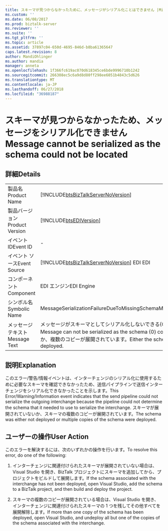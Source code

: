 ```yaml
---
title: スキーマが見つからなかったために、メッセージがシリアル化ことはできません |Microsoft Docs
ms.custom: ''
ms.date: 06/08/2017
ms.prod: biztalk-server
ms.reviewer: ''
ms.suite: ''
ms.tgt_pltfrm: ''
ms.topic: article
ms.assetid: 37897c04-650d-4695-846d-b8ba61365647
caps.latest.revision: 8
author: MandiOhlinger
ms.author: mandia
manager: anneta
ms.openlocfilehash: 1f366fc619ac070d618345ce6bde9996710b1242
ms.sourcegitcommit: 266308ec5c6a9d8d80ff298ee6051b4843c5d626
ms.translationtype: MT
ms.contentlocale: ja-JP
ms.lasthandoff: 06/27/2018
ms.locfileid: "36988187"
---
```

# <a name="message-cannot-be-serialized-as-the-schema-could-not-be-located"></a><span data-ttu-id="c2d58-102">スキーマが見つからなかったため、メッセージをシリアル化できません</span><span class="sxs-lookup"><span data-stu-id="c2d58-102">Message cannot be serialized as the schema could not be located</span></span>
## <a name="details"></a><span data-ttu-id="c2d58-103">詳細</span><span class="sxs-lookup"><span data-stu-id="c2d58-103">Details</span></span>  
  
|                 |                                                                                                                                          |
|-----------------|------------------------------------------------------------------------------------------------------------------------------------------|
|  <span data-ttu-id="c2d58-104">製品名</span><span class="sxs-lookup"><span data-stu-id="c2d58-104">Product Name</span></span>   |                            [!INCLUDE[btsBizTalkServerNoVersion](../includes/btsbiztalkservernoversion-md.md)]                            |
| <span data-ttu-id="c2d58-105">製品バージョン</span><span class="sxs-lookup"><span data-stu-id="c2d58-105">Product Version</span></span> |                                        [!INCLUDE[btsEDIVersion](../includes/btsediversion-md.md)]                                        |
|    <span data-ttu-id="c2d58-106">イベント ID</span><span class="sxs-lookup"><span data-stu-id="c2d58-106">Event ID</span></span>     |                                                                    -                                                                     |
|  <span data-ttu-id="c2d58-107">イベント ソース</span><span class="sxs-lookup"><span data-stu-id="c2d58-107">Event Source</span></span>   |                          [!INCLUDE[btsBizTalkServerNoVersion](../includes/btsbiztalkservernoversion-md.md)]<span data-ttu-id="c2d58-108"> EDI</span><span class="sxs-lookup"><span data-stu-id="c2d58-108"> EDI</span></span>                          |
|    <span data-ttu-id="c2d58-109">コンポーネント</span><span class="sxs-lookup"><span data-stu-id="c2d58-109">Component</span></span>    |                                                                <span data-ttu-id="c2d58-110">EDI エンジン</span><span class="sxs-lookup"><span data-stu-id="c2d58-110">EDI Engine</span></span>                                                                |
|  <span data-ttu-id="c2d58-111">シンボル名</span><span class="sxs-lookup"><span data-stu-id="c2d58-111">Symbolic Name</span></span>  |                                              <span data-ttu-id="c2d58-112">MessageSerializationFailureDueToMissingSchema</span><span class="sxs-lookup"><span data-stu-id="c2d58-112">MessageSerializationFailureDueToMissingSchema</span></span>                                               |
|  <span data-ttu-id="c2d58-113">メッセージ テキスト</span><span class="sxs-lookup"><span data-stu-id="c2d58-113">Message Text</span></span>   | <span data-ttu-id="c2d58-114">メッセージがスキーマとしてシリアル化しないできる{0}配置されていることができませんでした。</span><span class="sxs-lookup"><span data-stu-id="c2d58-114">Message can not be serialized as the schema {0} could not be located.</span></span> <span data-ttu-id="c2d58-115">スキーマが展開されていないか、複数のコピーが展開されています。</span><span class="sxs-lookup"><span data-stu-id="c2d58-115">Either the schema is not deployed or multiple copies are deployed.</span></span> |
  
## <a name="explanation"></a><span data-ttu-id="c2d58-116">説明</span><span class="sxs-lookup"><span data-stu-id="c2d58-116">Explanation</span></span>  
 <span data-ttu-id="c2d58-117">このエラー/警告/情報イベントは、インターチェンジのシリアル化に使用するために必要なスキーマを確認できなかったため、送信パイプラインで送信インターチェンジをシリアル化できなかったことを示します。</span><span class="sxs-lookup"><span data-stu-id="c2d58-117">This Error/Warning/Information event indicates that the send pipeline could not serialize the outgoing interchange because the pipeline could not determine the schema that it needed to use to serialize the interchange.</span></span> <span data-ttu-id="c2d58-118">スキーマが展開されていないか、スキーマの複数のコピーが展開されています。</span><span class="sxs-lookup"><span data-stu-id="c2d58-118">The schema was either not deployed or multiple copies of the schema were deployed.</span></span>  
  
## <a name="user-action"></a><span data-ttu-id="c2d58-119">ユーザーの操作</span><span class="sxs-lookup"><span data-stu-id="c2d58-119">User Action</span></span>  
 <span data-ttu-id="c2d58-120">このエラーを解決するには、次のいずれかの操作を行います。</span><span class="sxs-lookup"><span data-stu-id="c2d58-120">To resolve this error, do one of the following:</span></span>  
  
1.  <span data-ttu-id="c2d58-121">インターチェンジに関連付けられたスキーマが展開されていない場合は、Visual Studio を開き、BizTalk プロジェクトにスキーマを追加してから、プロジェクトをビルドして展開します。</span><span class="sxs-lookup"><span data-stu-id="c2d58-121">If the schema associated with the interchange has not been deployed, open Visual Studio, add the schema to a BizTalk project, and then build and deploy the project.</span></span>  
  
2.  <span data-ttu-id="c2d58-122">スキーマの複数のコピーが展開されている場合は、Visual Studio を開き、インターチェンジに関連付けられたスキーマの 1 つを残してその他すべてを展開解除します。</span><span class="sxs-lookup"><span data-stu-id="c2d58-122">If more than one copy of the schema has been deployed, open Visual Studio, and undeploy all but one of the copies of the schema associated with the interchange.</span></span>